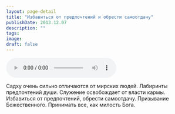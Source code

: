 ```yaml
---
layout: page-detail
title: "Избавиться от предпочтений и обрести самоотдачу"
publishDate: 2013.12.07
description: ""
tags:
image:
draft: false
---
```


<audio title="2013.12.07 - Избавиться от предпочтений и обрести самоотдачу.mp3" src="/upload/iblock/0fe/0fec3e2a3c7007e005d11417862d61f4.mp3" controls=""></audio>

 Садху очень сильно отличаются от мирских людей. Лабиринты предпочтений души. Служение освобождает от власти кармы. Избавиться от предпочтений, обрести самоотдачу. Призывание Божественного. Принимать все, как милость Бога. 

  
